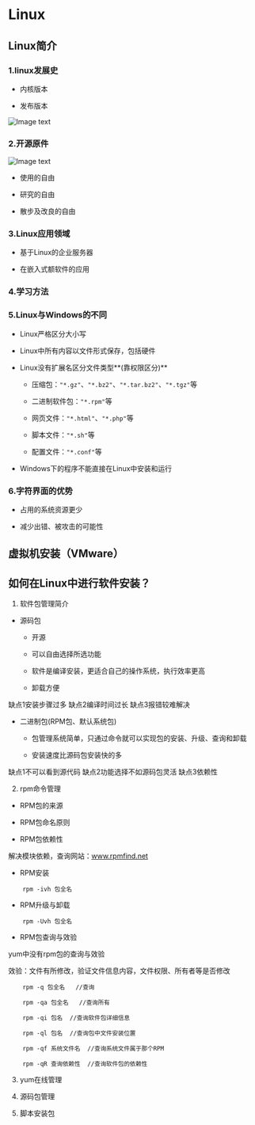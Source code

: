 # Linux

## Linux简介

### 1.linux发展史

- 内核版本

- 发布版本

![Image text](
https://raw.githubusercontent.com/imaxue/progress/master/yi_fishpond/linux%20project/images/linux%E5%8F%91%E5%B8%83%E7%89%88%E6%9C%AC.png
)
    
### 2.开源原件 

![Image text](
https://raw.githubusercontent.com/imaxue/progress/master/yi_fishpond/linux%20project/images/%E5%BC%80%E6%BA%90%E8%BD%AF%E4%BB%B6.png
)

- 使用的自由

- 研究的自由

- 散步及改良的自由

### 3.Linux应用领域

- 基于Linux的企业服务器

- 在嵌入式额软件的应用

### 4.学习方法

### 5.Linux与Windows的不同

- Linux严格区分大小写

- Linux中所有内容以文件形式保存，包括硬件

- Linux没有扩展名区分文件类型**(靠权限区分)**

    - 压缩包：``"*.gz"``、``"*.bz2"``、``"*.tar.bz2"``、``"*.tgz"``等

    - 二进制软件包：``"*.rpm"``等

    - 网页文件：``"*.html"``、``"*.php"``等

    - 脚本文件：``"*.sh"``等

    - 配置文件：``"*.conf"``等

- Windows下的程序不能直接在Linux中安装和运行

### 6.字符界面的优势

- 占用的系统资源更少

- 减少出错、被攻击的可能性

## 虚拟机安装（VMware）



## 如何在Linux中进行软件安装？

1. 软件包管理简介

+ 源码包

    + 开源

    + 可以自由选择所选功能

    + 软件是编译安装，更适合自己的操作系统，执行效率更高

    + 卸载方便

缺点1安装步骤过多 缺点2编译时间过长 缺点3报错较难解决

+ 二进制包(RPM包、默认系统包)

    + 包管理系统简单，只通过命令就可以实现包的安装、升级、查询和卸载

    + 安装速度比源码包安装快的多

缺点1不可以看到源代码 缺点2功能选择不如源码包灵活 缺点3依赖性

2. rpm命令管理

+ RPM包的来源

+ RPM包命名原则

+ RPM包依赖性

解决模块依赖，查询网站：www.rpmfind.net

+ RPM安装

```
    rpm -ivh 包全名
```

+ RPM升级与卸载

```
    rpm -Uvh 包全名
```

+ RPM包查询与效验

yum中没有rpm包的查询与效验

效验：文件有所修改，验证文件信息内容，文件权限、所有者等是否修改

```
    rpm -q 包全名   //查询
    
    rpm -qa 包全名   //查询所有

    rpm -qi 包名  //查询软件包详细信息

    rpm -ql 包名  //查询包中文件安装位置

    rpm -qf 系统文件名  //查询系统文件属于那个RPM

    rpm -qR 查询依赖性  //查询软件包的依赖性
```

3. yum在线管理

4. 源码包管理

5. 脚本安装包




